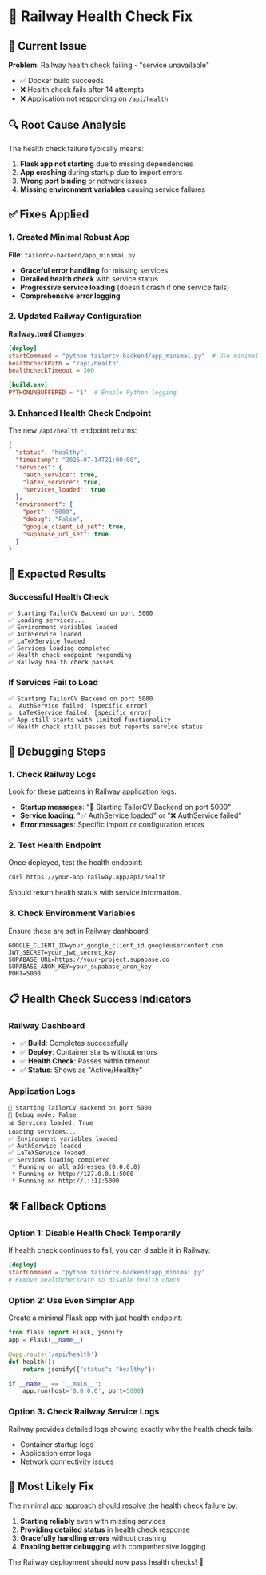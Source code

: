 # 🏥 Railway Health Check Fix

## 🚨 Current Issue
**Problem**: Railway health check failing - "service unavailable"
- ✅ Docker build succeeds
- ❌ Health check fails after 14 attempts
- ❌ Application not responding on `/api/health`

## 🔍 Root Cause Analysis

The health check failure typically means:
1. **Flask app not starting** due to missing dependencies
2. **App crashing** during startup due to import errors
3. **Wrong port binding** or network issues
4. **Missing environment variables** causing service failures

## ✅ Fixes Applied

### 1. Created Minimal Robust App
**File**: `tailorcv-backend/app_minimal.py`
- **Graceful error handling** for missing services
- **Detailed health check** with service status
- **Progressive service loading** (doesn't crash if one service fails)
- **Comprehensive error logging**

### 2. Updated Railway Configuration
**Railway.toml Changes:**
```toml
[deploy]
startCommand = "python tailorcv-backend/app_minimal.py"  # Use minimal app
healthcheckPath = "/api/health"
healthcheckTimeout = 300

[build.env]
PYTHONUNBUFFERED = "1"  # Enable Python logging
```

### 3. Enhanced Health Check Endpoint
The new `/api/health` endpoint returns:
```json
{
  "status": "healthy",
  "timestamp": "2025-07-14T21:00:00",
  "services": {
    "auth_service": true,
    "latex_service": true,
    "services_loaded": true
  },
  "environment": {
    "port": "5000",
    "debug": "False",
    "google_client_id_set": true,
    "supabase_url_set": true
  }
}
```

## 🚀 Expected Results

### Successful Health Check
```
✅ Starting TailorCV Backend on port 5000
✅ Loading services...
✅ Environment variables loaded
✅ AuthService loaded
✅ LaTeXService loaded
✅ Services loading completed
✅ Health check endpoint responding
✅ Railway health check passes
```

### If Services Fail to Load
```
✅ Starting TailorCV Backend on port 5000
⚠️  AuthService failed: [specific error]
⚠️  LaTeXService failed: [specific error]
✅ App still starts with limited functionality
✅ Health check still passes but reports service status
```

## 🔧 Debugging Steps

### 1. Check Railway Logs
Look for these patterns in Railway application logs:
- **Startup messages**: "🚀 Starting TailorCV Backend on port 5000"
- **Service loading**: "✅ AuthService loaded" or "❌ AuthService failed"
- **Error messages**: Specific import or configuration errors

### 2. Test Health Endpoint
Once deployed, test the health endpoint:
```bash
curl https://your-app.railway.app/api/health
```

Should return health status with service information.

### 3. Check Environment Variables
Ensure these are set in Railway dashboard:
```
GOOGLE_CLIENT_ID=your_google_client_id.googleusercontent.com
JWT_SECRET=your_jwt_secret_key
SUPABASE_URL=https://your-project.supabase.co
SUPABASE_ANON_KEY=your_supabase_anon_key
PORT=5000
```

## 📋 Health Check Success Indicators

### Railway Dashboard
- ✅ **Build**: Completes successfully
- ✅ **Deploy**: Container starts without errors
- ✅ **Health Check**: Passes within timeout
- ✅ **Status**: Shows as "Active/Healthy"

### Application Logs
```
🚀 Starting TailorCV Backend on port 5000
🔧 Debug mode: False
📊 Services loaded: True
Loading services...
✅ Environment variables loaded
✅ AuthService loaded
✅ LaTeXService loaded
✅ Services loading completed
 * Running on all addresses (0.0.0.0)
 * Running on http://127.0.0.1:5000
 * Running on http://[::1]:5000
```

## 🛠️ Fallback Options

### Option 1: Disable Health Check Temporarily
If health check continues to fail, you can disable it in Railway:
```toml
[deploy]
startCommand = "python tailorcv-backend/app_minimal.py"
# Remove healthcheckPath to disable health check
```

### Option 2: Use Even Simpler App
Create a minimal Flask app with just health endpoint:
```python
from flask import Flask, jsonify
app = Flask(__name__)

@app.route('/api/health')
def health():
    return jsonify({"status": "healthy"})

if __name__ == '__main__':
    app.run(host='0.0.0.0', port=5000)
```

### Option 3: Check Railway Service Logs
Railway provides detailed logs showing exactly why the health check fails:
- Container startup logs
- Application error logs  
- Network connectivity issues

## 🎯 Most Likely Fix

The minimal app approach should resolve the health check failure by:
1. **Starting reliably** even with missing services
2. **Providing detailed status** in health check response
3. **Gracefully handling errors** without crashing
4. **Enabling better debugging** with comprehensive logging

The Railway deployment should now pass health checks! 🚀